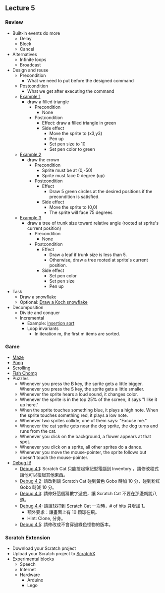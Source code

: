 ## Lecture 5

### Review

+   Built-in events do more
    +   Delay
    +   Block
    +   Cancel
+   Alternatives
    +   Infinite loops
    +   Broadcast
+   Design and reuse
    +   Precondition
        +   What we need to put before the designed command
    +   Postcondition
        +   What we get after executing the command
    +   [Example 1](https://scratch.mit.edu/projects/115904117/)
        +   draw a filled triangle
            +   Precondition
                +   None
            +   Postcondition
                +   Effect: draw a filled triangle in green
                +   Side effect
                    +   Move the sprite to (x3,y3)
                    +   Pen up
                    +   Set pen size to 10
                    +   Set pen color to green
    +   [Example 2](https://scratch.mit.edu/projects/115838437/)
        +   draw the crown
            +   Precondition
                +   Sprite must be at (0,-50)
                +   Sprite must face 0 degree (up)
            +   Postcondition
                +   Effect
                    +   Draw 5 green circles at the desired positions if the precondition is satisfied.
                +   Side effect
                    +   Move the sprite to (0,0)
                    +   The sprite will face 75 degrees
    +   [Example 3](https://scratch.mit.edu/projects/115835376/)
        +   draw a tree of trunk size toward relative angle (rooted at sprite's current position)
            +   Precondition
                +   None
            +   Postcondition
                +   Effect
                    +   Draw a leaf if trunk size is less than 5.
                    +   Otherwise, draw a tree rooted at sprite's current position.
                +   Side effect
                    +   Set pen color
                    +   Set pen size
                    +   Pen up
+   Task
    +   Draw a snowflake
    +   Optional: [Draw a Koch snowflake](https://en.wikipedia.org/wiki/Koch_snowflake)
+   Decomposition
    +   Divide and conquer
    +   Incremental
        +   Example: [Insertion sort](https://scratch.mit.edu/projects/116187770/)
        +   Loop invariants
            +   In iteration m, the first m items are sorted.

### Game

+   [Maze](https://scratch.mit.edu/projects/11414041/)
+   [Pong](https://scratch.mit.edu/projects/10128515/)
+   [Scrolling](https://scratch.mit.edu/projects/22162012/)
+   [Fish Chomp](https://scratch.mit.edu/projects/10859244/)
+   Puzzles
    +   Whenever you press the B key, the sprite gets a little bigger. Whenever you press the S key, the sprite gets a little smaller.
    +   Whenever the sprite hears a loud sound, it changes color.
    +   Whenever the sprite is in the top 25% of the screen, it says "I like it up here."
    +   When the sprite touches something blue, it plays a high note. When the sprite touches something red, it plays a low note.
    +   Whenever two sprites collide, one of them says: "Excuse me.”
    +   Whenever the cat sprite gets near the dog sprite, the dog turns and runs from the cat.
    +   Whenever you click on the background, a flower appears at that spot.
    +   Whenever you click on a sprite, all other sprites do a dance.
    +   Whenever you move the mouse-pointer, the sprite follows but doesn't touch the mouse-pointer.
+   [Debug It!](https://scratch.mit.edu/studios/475634/)
    +   [Debug 4.1](https://scratch.mit.edu/projects/24271192/): Scratch Cat 只能撿起筆記型電腦到 Inventory ，請修改程式讓他可以撿起其他東西。
    +   [Debug 4.2](https://scratch.mit.edu/projects/24271303/): 請改到讓 Scratch Cat 碰到黃色 Gobo 時加 10 分，碰到粉紅 Gobo 時減 10 分。
    +   [Debug 4.3](https://scratch.mit.edu/projects/24271446/): 請修好這個猜數字遊戲，讓 Scratch Cat 不要在那邊胡說八道。
    +   [Debug 4.4](https://scratch.mit.edu/projects/24271475/): 請讓球打到 Scratch Cat 一次時，# of hits 只增加 1。
        +   額外要求：讓畫面上有 10 顆球在飛。
        +   Hint: Clone, 分身。
    +   [Debug 4.5](https://scratch.mit.edu/projects/24271560/): 請修改成不會穿過綠色怪物的版本。

### Scratch Extension

+   Download your Scratch project
+   Upload your Scratch project to [ScratchX](http://scratchx.org/)
+   Experimental blocks
    +   Speech
    +   Internet
    +   Hardware
        +   Arduino
        +   Lego